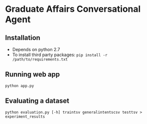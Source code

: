 # Graduate Affairs Conversational Agent

## Installation
* Depends on python 2.7
* To install third party packages: `pip install -r /path/to/requirements.txt`

## Running web app
`python app.py`

## Evaluating a dataset
`python evaluation.py [-h] traintsv generalintentscsv testtsv > experiment_results`



